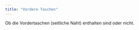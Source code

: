 ```yaml
---
title: "Vordere Taschen"
---
```


Ob die Vordertaschen (seitliche Naht) enthalten sind oder nicht.




